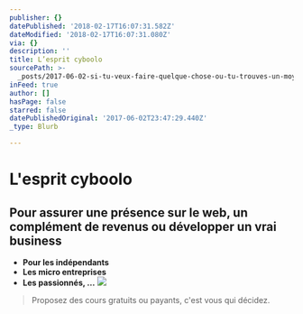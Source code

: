 ```yaml
---
publisher: {}
datePublished: '2018-02-17T16:07:31.582Z'
dateModified: '2018-02-17T16:07:31.080Z'
via: {}
description: ''
title: L’esprit cyboolo
sourcePath: >-
  _posts/2017-06-02-si-tu-veux-faire-quelque-chose-ou-tu-trouves-un-moyen-ou-tu.md
inFeed: true
author: []
hasPage: false
starred: false
datePublishedOriginal: '2017-06-02T23:47:29.440Z'
_type: Blurb

---
```

# L'esprit cyboolo

## Pour assurer une présence sur le web, un complément de revenus ou développer un vrai business

* **Pour les indépendants**
* **Les micro entreprises**
* **Les passionnés, ...**
![](https://the-grid-user-content.s3-us-west-2.amazonaws.com/4b317bbe-9a5d-4e5e-b8e6-348c64e650cd.png)

> Proposez des cours gratuits ou payants, c'est vous qui décidez.